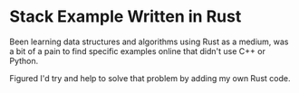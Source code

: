 # Stack Example Written in Rust
Been learning data structures and algorithms using Rust as a medium, was a bit of a pain to find specific examples online that didn't use C++ or Python.

Figured I'd try and help to solve that problem by adding my own Rust code.
